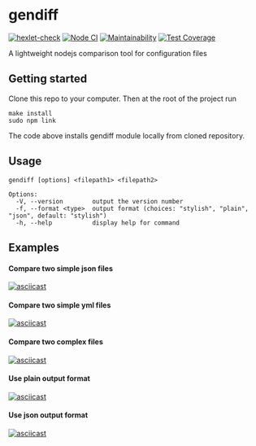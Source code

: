 # gendiff
[![hexlet-check](https://github.com/mrandrewer/frontend-project-46/actions/workflows/hexlet-check.yml/badge.svg)](https://github.com/mrandrewer/frontend-project-46/actions/workflows/hexlet-check.yml)
[![Node CI](https://github.com/mrandrewer/frontend-project-46/actions/workflows/nodejs.yml/badge.svg)](https://github.com/mrandrewer/frontend-project-46/actions/workflows/nodejs.yml)
[![Maintainability](https://api.codeclimate.com/v1/badges/d84111bb81319aec2520/maintainability)](https://codeclimate.com/github/mrandrewer/frontend-project-46/maintainability)
[![Test Coverage](https://api.codeclimate.com/v1/badges/d84111bb81319aec2520/test_coverage)](https://codeclimate.com/github/mrandrewer/frontend-project-46/test_coverage)

A lightweight nodejs comparison tool for configuration files

## Getting started
Clone this repo to your computer. Then at the root of the project run

```shell
make install
sudo npm link
```

The code above installs gendiff module locally from cloned repository.

## Usage

```
gendiff [options] <filepath1> <filepath2>

Options:
  -V, --version        output the version number
  -f, --format <type>  output format (choices: "stylish", "plain", "json", default: "stylish")
  -h, --help           display help for command
```
## Examples

#### Compare two simple json files
[![asciicast](https://asciinema.org/a/mkM7YtIP9HlJnkb3o8mDBltUK.svg)](https://asciinema.org/a/mkM7YtIP9HlJnkb3o8mDBltUK)

#### Compare two simple yml files
[![asciicast](https://asciinema.org/a/q6fiHG8xVHHwDlhI9OglmiKtr.svg)](https://asciinema.org/a/q6fiHG8xVHHwDlhI9OglmiKtr)

#### Compare two complex files
[![asciicast](https://asciinema.org/a/vFlzgHco6gpuLFBbRUqShpsiz.svg)](https://asciinema.org/a/vFlzgHco6gpuLFBbRUqShpsiz)

#### Use plain output format
[![asciicast](https://asciinema.org/a/yH6NSLp5eXXexIxL5bskz6JLZ.svg)](https://asciinema.org/a/yH6NSLp5eXXexIxL5bskz6JLZ)

#### Use json output format
[![asciicast](https://asciinema.org/a/Xkeb1XXqqkO76HdNoLmHJ7XHJ.svg)](https://asciinema.org/a/Xkeb1XXqqkO76HdNoLmHJ7XHJ)
